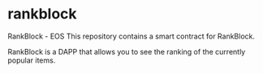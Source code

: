 # rankblock

RankBlock - EOS
This repository contains a smart contract for RankBlock.

RankBlock is a DAPP that allows you to see the ranking of the currently popular items.

